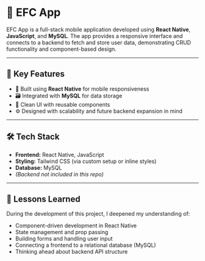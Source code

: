 # 📱 EFC App

EFC App is a full-stack mobile application developed using **React Native**, **JavaScript**, and **MySQL**. The app provides a responsive interface and connects to a backend to fetch and store user data, demonstrating CRUD functionality and component-based design.

---

## 🚀 Key Features

- 📲 Built using **React Native** for mobile responsiveness
- 🗃️ Integrated with **MySQL** for data storage
- 🧩 Clean UI with reusable components
- ⚙️ Designed with scalability and future backend expansion in mind

---

## 🛠️ Tech Stack

- **Frontend:** React Native, JavaScript
- **Styling:** Tailwind CSS (via custom setup or inline styles)
- **Database:** MySQL
- *(Backend not included in this repo)*

---

## 🧠 Lessons Learned

During the development of this project, I deepened my understanding of:

- Component-driven development in React Native
- State management and prop passing
- Building forms and handling user input
- Connecting a frontend to a relational database (MySQL)
- Thinking ahead about backend API structure
